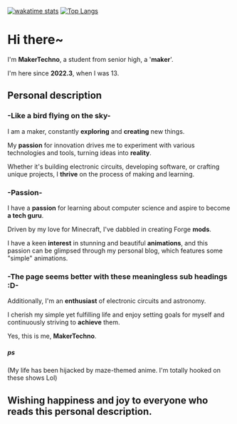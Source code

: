 [![wakatime stats](https://github-readme-stats.vercel.app/api/wakatime?username=makerTechno&layout=compact)](https://www.youtube.com/watch?v=dQw4w9WgXcQ)
[![Top Langs](https://github-readme-stats.vercel.app/api/top-langs/?username=MakerTechno&layout=compact)](https://www.youtube.com/watch?v=dQw4w9WgXcQ)
# Hi there~
I'm **MakerTechno**, a student from senior high, a '**maker**'.

I'm here since **2022.3**, when I was 13.

## Personal description
### -Like a bird flying on the sky-
I am a maker, constantly **exploring** and **creating** new things.

My **passion** for innovation drives me to experiment with various technologies and tools, turning ideas into **reality**.

Whether it's building electronic circuits, developing software, or crafting unique projects, I **thrive** on the process of making and learning.

### -Passion-
I have a **passion** for learning about computer science and aspire to become **a tech guru**.

Driven by my love for Minecraft, I've dabbled in creating Forge **mods**.

I have a keen **interest** in stunning and beautiful **animations**, and this passion can be glimpsed through my personal blog, which features some "simple" animations.

### -The page seems better with these meaningless sub headings :D-
Additionally, I'm an **enthusiast** of electronic circuits and astronomy.

I cherish my simple yet fulfilling life and enjoy setting goals for myself and continuously striving to **achieve** them.

Yes, this is me, **MakerTechno**.

##### ps
(My life has been hijacked by maze-themed anime. I'm totally hooked on these shows Lol)

## Wishing happiness and joy to everyone who reads this personal description.
